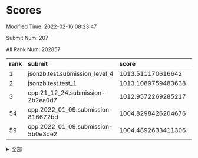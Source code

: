 # Scores

Modified Time: 2022-02-16 08:23:47

Submit Num: 207

All Rank Num: 202857

| rank |               submit               |       score        |       sigma        | pk_num |
| :--- | :--------------------------------- | :----------------- | :----------------- | :----- |
| 1    | jsonzb.test.submission_level_4     | 1013.511170616642  | 0.8048503041955164 | 3922   |
| 2    | jsonzb.test.test_1                 | 1013.1089759483638 | 0.8113015505586626 | 3923   |
| 3    | cpp.21_12_24.submission-2b2ea0d7   | 1012.9572269285217 | 0.817074553344483  | 3917   |
| 54   | cpp.2022_01_09.submission-816672bd | 1004.8298426204676 | 0.7131554371527952 | 3919   |
| 59   | cpp.2022_01_09.submission-5b0e3de2 | 1004.4892633411306 | 0.7195354867405771 | 3923   |


<details>
<summary>全部</summary>

| rank |                 submit                 |       score        |       sigma        | pk_num |
| :--- | :------------------------------------- | :----------------- | :----------------- | :----- |
| 1    | jsonzb.test.submission_level_4         | 1013.511170616642  | 0.8048503041955164 | 3922   |
| 2    | jsonzb.test.test_1                     | 1013.1089759483638 | 0.8113015505586626 | 3923   |
| 3    | cpp.21_12_24.submission-2b2ea0d7       | 1012.9572269285217 | 0.817074553344483  | 3917   |
| 4    | gobigger.level_3.submission_level_3_24 | 1012.0494114954341 | 0.7752386141813502 | 3917   |
| 5    | gobigger.level_3.submission_level_3_20 | 1011.3994753008996 | 0.7699475469373982 | 3919   |
| 6    | gobigger.level_3.submission_level_3_45 | 1011.384935356773  | 0.7875002305522525 | 3920   |
| 7    | gobigger.level_3.submission_level_3_16 | 1011.1825535156512 | 0.7768754768034779 | 3923   |
| 8    | gobigger.level_3.submission_level_3_30 | 1011.075197910957  | 0.8032291681268852 | 3922   |
| 9    | gobigger.level_3.submission_level_3_38 | 1010.9398374172845 | 0.7651414945065881 | 3923   |
| 10   | gobigger.level_3.submission_level_3_1  | 1010.8503322923519 | 0.7882663795999176 | 3921   |
| 11   | gobigger.level_3.submission_level_3_2  | 1010.8233038063115 | 0.7885175927635362 | 3921   |
| 12   | gobigger.level_3.submission_level_3_44 | 1010.7669868974749 | 0.7693311368890408 | 3920   |
| 13   | gobigger.level_3.submission_level_3_41 | 1010.7374195314432 | 0.7828648786570572 | 3922   |
| 14   | gobigger.level_3.submission_level_3_3  | 1010.7256330209212 | 0.7866103429983996 | 3918   |
| 15   | gobigger.level_3.submission_level_3_36 | 1010.6502381328793 | 0.7769668164611366 | 3916   |
| 16   | gobigger.level_3.submission_level_3_37 | 1010.535654634017  | 0.7548476299549854 | 3922   |
| 17   | gobigger.level_3.submission_level_3_10 | 1010.5142686178259 | 0.7578197257173912 | 3918   |
| 18   | gobigger.level_3.submission_level_3_31 | 1010.4947523334127 | 0.7558094215637264 | 3920   |
| 19   | gobigger.level_3.submission_level_3_17 | 1010.3529411225267 | 0.7523443442311879 | 3921   |
| 20   | gobigger.level_3.submission_level_3_7  | 1010.3094045023394 | 0.7817210267342498 | 3924   |
| 21   | gobigger.level_3.submission_level_3_48 | 1010.2643823056228 | 0.7570475175273169 | 3916   |
| 22   | gobigger.level_3.submission_level_3_19 | 1010.2096014083379 | 0.7633175083570766 | 3923   |
| 23   | gobigger.level_3.submission_level_3_9  | 1010.1780793044115 | 0.783451375762203  | 3922   |
| 24   | gobigger.level_3.submission_level_3_5  | 1010.1725121211517 | 0.779557180597953  | 3922   |
| 25   | gobigger.level_3.submission_level_3_42 | 1010.1707118819584 | 0.7728101306762588 | 3919   |
| 26   | gobigger.level_3.submission_level_3_21 | 1010.1221124863916 | 0.7692650380376979 | 3918   |
| 27   | gobigger.level_3.submission_level_3_14 | 1010.0888626976167 | 0.7631802548423201 | 3916   |
| 28   | gobigger.level_3.submission_level_3_11 | 1009.9924143508938 | 0.7497563033289373 | 3918   |
| 29   | gobigger.level_3.submission_level_3_28 | 1009.9751021294485 | 0.7623954602780457 | 3920   |
| 30   | gobigger.level_3.submission_level_3_8  | 1009.9569534446229 | 0.7516435198328878 | 3918   |
| 31   | gobigger.level_3.submission_level_3_39 | 1009.896171828512  | 0.7358815938330414 | 3923   |
| 32   | gobigger.level_3.submission_level_3_49 | 1009.8291888561699 | 0.7615116351740645 | 3916   |
| 33   | gobigger.level_3.submission_level_3_13 | 1009.7747324222233 | 0.7574677442547032 | 3915   |
| 34   | gobigger.level_3.submission_level_3_23 | 1009.757208426953  | 0.7527699740537118 | 3921   |
| 35   | gobigger.level_3.submission_level_3_40 | 1009.7248310582681 | 0.7543161222770433 | 3922   |
| 36   | gobigger.level_3.submission_level_3_26 | 1009.6379699844772 | 0.7774701326567351 | 3922   |
| 37   | gobigger.level_3.submission_level_3_35 | 1009.6231033132057 | 0.7648874229414555 | 3924   |
| 38   | gobigger.level_3.submission_level_3_18 | 1009.6176038847493 | 0.7371573980754366 | 3922   |
| 39   | gobigger.level_3.submission_level_3_46 | 1009.6169868898794 | 0.7503621506252612 | 3913   |
| 40   | gobigger.level_3.submission_level_3_32 | 1009.5844046212717 | 0.7737904083148192 | 3912   |
| 41   | gobigger.level_3.submission_level_3_34 | 1009.5719122000751 | 0.7673398368793072 | 3915   |
| 42   | gobigger.level_3.submission_level_3_0  | 1009.4053042269187 | 0.7660980622111608 | 3917   |
| 43   | gobigger.level_3.submission_level_3_43 | 1009.3064451151259 | 0.758482468053937  | 3916   |
| 44   | gobigger.level_3.submission_level_3_6  | 1009.2909175052158 | 0.7507372160191133 | 3922   |
| 45   | gobigger.level_3.submission_level_3_47 | 1009.2772600751529 | 0.7329582688622012 | 3922   |
| 46   | gobigger.level_3.submission_level_3_33 | 1009.2492068477087 | 0.7525410094184614 | 3917   |
| 47   | gobigger.level_3.submission_level_3_25 | 1009.1878997244085 | 0.7443446865857505 | 3924   |
| 48   | gobigger.level_3.submission_level_3_15 | 1009.0929586622433 | 0.7403581703730139 | 3919   |
| 49   | gobigger.level_3.submission_level_3_4  | 1008.9204176471757 | 0.7317798480131698 | 3917   |
| 50   | gobigger.level_3.submission_level_3_29 | 1008.8476068266884 | 0.7422934466846077 | 3919   |
| 51   | gobigger.level_3.submission_level_3_22 | 1008.7430266978953 | 0.7598491445338866 | 3923   |
| 52   | gobigger.level_3.submission_level_3_27 | 1008.7005100721539 | 0.7527670236244092 | 3922   |
| 53   | gobigger.level_3.submission_level_3_12 | 1008.4312186955916 | 0.7383956919732004 | 3921   |
| 54   | cpp.2022_01_09.submission-816672bd     | 1004.8298426204676 | 0.7131554371527952 | 3919   |
| 55   | gobigger.level_1.submission_level_1_20 | 1004.712637932502  | 0.7222126090870421 | 3915   |
| 56   | gobigger.level_1.submission_level_1_30 | 1004.6564508502643 | 0.7105406226153698 | 3918   |
| 57   | gobigger.level_1.submission_level_1_35 | 1004.6481422730883 | 0.7132334844925786 | 3917   |
| 58   | gobigger.level_1.submission_level_1_4  | 1004.5633897880263 | 0.7249146757990083 | 3923   |
| 59   | cpp.2022_01_09.submission-5b0e3de2     | 1004.4892633411306 | 0.7195354867405771 | 3923   |
| 60   | gobigger.level_1.submission_level_1_24 | 1004.4684809665819 | 0.7407844291720328 | 3923   |
| 61   | gobigger.level_1.submission_level_1_6  | 1004.3181401334078 | 0.7264457154056935 | 3922   |
| 62   | gobigger.level_1.submission_level_1_5  | 1004.2546225090265 | 0.7206298860536711 | 3915   |
| 63   | gobigger.level_1.submission_level_1_26 | 1004.1171381431665 | 0.7151540480749514 | 3922   |
| 64   | gobigger.level_1.submission_level_1_49 | 1004.0201526672942 | 0.7164758126896709 | 3921   |
| 65   | gobigger.level_1.submission_level_1_27 | 1004.0074189546224 | 0.7126251064623654 | 3922   |
| 66   | gobigger.level_1.submission_level_1_40 | 1003.9405344716847 | 0.7150417667197713 | 3918   |
| 67   | gobigger.level_1.submission_level_1_15 | 1003.9221928715057 | 0.7104685231988427 | 3917   |
| 68   | gobigger.level_1.submission_level_1_37 | 1003.8958891996039 | 0.7141423701080163 | 3920   |
| 69   | gobigger.level_1.submission_level_1_16 | 1003.8837245508843 | 0.7210512566900313 | 3923   |
| 70   | gobigger.level_1.submission_level_1_1  | 1003.8087529902076 | 0.7249574275786947 | 3921   |
| 71   | gobigger.level_1.submission_level_1_34 | 1003.7658739758864 | 0.7138775248607551 | 3920   |
| 72   | gobigger.level_1.submission_level_1_47 | 1003.6356558114489 | 0.7155841185834179 | 3924   |
| 73   | gobigger.level_1.submission_level_1_28 | 1003.5178218598495 | 0.7136375556006943 | 3922   |
| 74   | gobigger.level_1.submission_level_1_13 | 1003.4958750172733 | 0.7216833214065707 | 3917   |
| 75   | gobigger.level_1.submission_level_1_45 | 1003.4032841086897 | 0.7241561426437809 | 3919   |
| 76   | gobigger.level_1.submission_level_1_19 | 1003.3975993197643 | 0.7228379112146335 | 3919   |
| 77   | gobigger.level_1.submission_level_1_43 | 1003.3895123205994 | 0.7164221159024856 | 3919   |
| 78   | gobigger.level_1.submission_level_1_12 | 1003.3792467685046 | 0.7147279096143109 | 3919   |
| 79   | gobigger.level_1.submission_level_1_11 | 1003.3776753916566 | 0.7283897409532778 | 3919   |
| 80   | gobigger.level_1.submission_level_1_17 | 1003.3640688383408 | 0.7080935842364569 | 3922   |
| 81   | gobigger.level_1.submission_level_1_44 | 1003.346898637792  | 0.7128437290723514 | 3915   |
| 82   | gobigger.level_1.submission_level_1_46 | 1003.3166801473077 | 0.7098032251062172 | 3918   |
| 83   | gobigger.level_1.submission_level_1_3  | 1003.2407395948482 | 0.7091601178384843 | 3915   |
| 84   | gobigger.level_1.submission_level_1_9  | 1003.1687011804624 | 0.7085457032035569 | 3921   |
| 85   | gobigger.level_1.submission_level_1_8  | 1003.1499764806113 | 0.7267170624598335 | 3918   |
| 86   | gobigger.level_1.submission_level_1_14 | 1003.1025807222005 | 0.7018178458149763 | 3921   |
| 87   | gobigger.level_1.submission_level_1_18 | 1003.092881145845  | 0.7141775031296647 | 3918   |
| 88   | gobigger.level_1.submission_level_1_10 | 1003.009798619107  | 0.7131212786266264 | 3924   |
| 89   | gobigger.level_1.submission_level_1_36 | 1002.9827610786779 | 0.709045885423431  | 3918   |
| 90   | gobigger.level_1.submission_level_1_22 | 1002.9408551364054 | 0.7203827038688058 | 3918   |
| 91   | gobigger.level_1.submission_level_1_21 | 1002.9188800092139 | 0.715274972532439  | 3918   |
| 92   | gobigger.level_1.submission_level_1_2  | 1002.9019063354003 | 0.7144417172548463 | 3923   |
| 93   | gobigger.level_1.submission_level_1_32 | 1002.842862925019  | 0.7005699826975014 | 3922   |
| 94   | gobigger.level_1.submission_level_1_41 | 1002.6961816378948 | 0.7208122680551968 | 3923   |
| 95   | gobigger.level_1.submission_level_1_23 | 1002.6030880819199 | 0.7177741046734109 | 3923   |
| 96   | gobigger.level_1.submission_level_1_0  | 1002.5991621243626 | 0.7092419992441104 | 3918   |
| 97   | gobigger.level_1.submission_level_1_31 | 1002.4490851140978 | 0.7077097630072015 | 3923   |
| 98   | gobigger.level_1.submission_level_1_38 | 1002.2948017640662 | 0.7138586256710022 | 3918   |
| 99   | gobigger.level_1.submission_level_1_33 | 1002.2553566248158 | 0.7126904256476513 | 3923   |
| 100  | gobigger.level_1.submission_level_1_48 | 1002.1369583514288 | 0.7301884620912186 | 3921   |
| 101  | gobigger.level_1.submission_level_1_25 | 1002.0832446419093 | 0.7045167206240354 | 3919   |
| 102  | gobigger.level_1.submission_level_1_7  | 1002.0795164346073 | 0.7086188746994406 | 3919   |
| 103  | gobigger.level_1.submission_level_1_29 | 1001.9646456312068 | 0.7166504550233965 | 3924   |
| 104  | gobigger.level_1.submission_level_1_39 | 1001.8512983496602 | 0.7180347405960898 | 3918   |
| 105  | gobigger.level_1.submission_level_1_42 | 1001.4291774251835 | 0.7149968440370872 | 3920   |
| 106  | gobigger.random.submission_random_25   | 997.4190341825713  | 0.7046262854950573 | 3919   |
| 107  | gobigger.random.submission_random_2    | 996.770009918352   | 0.7260531817137663 | 3925   |
| 108  | gobigger.random.submission_random_33   | 996.5908522275346  | 0.7084342534120838 | 3915   |
| 109  | gobigger.random.submission_random_34   | 996.4820633446133  | 0.7278788194927617 | 3922   |
| 110  | gobigger.random.submission_random_42   | 996.4209729756279  | 0.7005312301601402 | 3922   |
| 111  | gobigger.random.submission_random_16   | 996.3940000801724  | 0.7051238346981055 | 3917   |
| 112  | gobigger.random.submission_random_10   | 996.3932157682598  | 0.7080636451368992 | 3920   |
| 113  | gobigger.random.submission_random_31   | 996.357486965229   | 0.7030619765446481 | 3924   |
| 114  | gobigger.random.submission_random_46   | 996.3327206227087  | 0.723003197033029  | 3920   |
| 115  | gobigger.random.submission_random_29   | 996.3136492194182  | 0.7116054881514289 | 3921   |
| 116  | gobigger.random.submission_random_4    | 996.3016800236774  | 0.7074092086696976 | 3920   |
| 117  | gobigger.random.submission_random_44   | 996.2556533181266  | 0.7020707286496931 | 3923   |
| 118  | gobigger.random.submission_random_30   | 996.2453310147976  | 0.7194676468024795 | 3926   |
| 119  | gobigger.random.submission_random_43   | 996.2355539752642  | 0.7268584855363098 | 3919   |
| 120  | gobigger.random.submission_random_6    | 996.1854048246712  | 0.7032156031099852 | 3919   |
| 121  | gobigger.random.submission_random_38   | 996.175723198283   | 0.69736246899929   | 3923   |
| 122  | gobigger.random.submission_random_26   | 996.175225001257   | 0.7159537759864592 | 3923   |
| 123  | gobigger.random.submission_random_5    | 996.1555181380246  | 0.7059997898839225 | 3918   |
| 124  | gobigger.random.submission_random_32   | 996.1298555101199  | 0.7066627678382922 | 3920   |
| 125  | gobigger.random.submission_random_15   | 996.0992648968605  | 0.7170867961101007 | 3923   |
| 126  | gobigger.random.submission_random_37   | 996.056825092881   | 0.7097205860249394 | 3915   |
| 127  | gobigger.random.submission_random_14   | 996.0422491829262  | 0.698671141467563  | 3923   |
| 128  | gobigger.random.submission_random_48   | 996.0151966140256  | 0.7078449164020192 | 3919   |
| 129  | gobigger.random.submission_random_47   | 996.0053184305499  | 0.7127902208428916 | 3919   |
| 130  | gobigger.random.submission_random_39   | 995.9988280378677  | 0.700676014965219  | 3919   |
| 131  | gobigger.random.submission_random_3    | 995.9925318144018  | 0.7161702288810596 | 3925   |
| 132  | gobigger.random.submission_random_11   | 995.9814887632887  | 0.7129753502478564 | 3925   |
| 133  | gobigger.random.submission_random_49   | 995.934641523414   | 0.7138821210764859 | 3924   |
| 134  | gobigger.random.submission_random_12   | 995.8900787865441  | 0.7125764757495625 | 3919   |
| 135  | gobigger.random.submission_random_28   | 995.8448579645252  | 0.7251096589855311 | 3919   |
| 136  | gobigger.random.submission_random_23   | 995.8316003510474  | 0.7044568522605976 | 3921   |
| 137  | gobigger.random.submission_random_19   | 995.7763517401204  | 0.7209855197973211 | 3921   |
| 138  | gobigger.random.submission_random_22   | 995.7463642533723  | 0.7150990571561511 | 3924   |
| 139  | gobigger.random.submission_random_9    | 995.720087639881   | 0.7098324944301755 | 3922   |
| 140  | gobigger.random.submission_random_18   | 995.6710344803857  | 0.7221010420539506 | 3921   |
| 141  | gobigger.random.submission_random_21   | 995.6259161080272  | 0.7191213534481677 | 3917   |
| 142  | gobigger.random.submission_random_0    | 995.607595680094   | 0.7197145005693576 | 3915   |
| 143  | gobigger.random.submission_random_17   | 995.5550381440695  | 0.7098667443665471 | 3923   |
| 144  | gobigger.random.submission_random_8    | 995.5000284092199  | 0.7053008553129251 | 3917   |
| 145  | gobigger.random.submission_random_27   | 995.4886942606475  | 0.6971215664350107 | 3919   |
| 146  | gobigger.random.submission_random_13   | 995.4580324982971  | 0.7196486949965791 | 3920   |
| 147  | gobigger.random.submission_random_1    | 995.3207613468276  | 0.7188888064483214 | 3920   |
| 148  | gobigger.random.submission_random_40   | 995.2527521474983  | 0.6998529647397418 | 3919   |
| 149  | gobigger.random.submission_random_7    | 995.1348715758903  | 0.7214703499552761 | 3919   |
| 150  | gobigger.random.submission_random_41   | 995.1170898961474  | 0.7162021375614043 | 3925   |
| 151  | gobigger.random.submission_random_20   | 995.0822932063388  | 0.7173990276307557 | 3921   |
| 152  | gobigger.random.submission_random_35   | 995.0811672621517  | 0.7163187670735061 | 3917   |
| 153  | gobigger.random.submission_random_24   | 995.0474663399032  | 0.709656283678213  | 3928   |
| 154  | gobigger.random.submission_random_45   | 995.0146210701923  | 0.7176744216359093 | 3920   |
| 155  | gobigger.random.submission_random_36   | 994.7235000017072  | 0.7192351337853837 | 3917   |
| 156  | gobigger.level_2.submission_level_2_45 | 994.659684033155   | 0.7329179052278223 | 3921   |
| 157  | gobigger.level_2.submission_level_2_37 | 994.2462904376171  | 0.7337745860893532 | 3915   |
| 158  | gobigger.level_2.submission_level_2_16 | 994.0203434819235  | 0.7251081143464412 | 3915   |
| 159  | gobigger.level_2.submission_level_2_31 | 993.7090084348154  | 0.7416300939310173 | 3917   |
| 160  | gobigger.level_2.submission_level_2_2  | 993.7088026452059  | 0.7249792600387563 | 3917   |
| 161  | gobigger.level_2.submission_level_2_34 | 993.6453341963722  | 0.7313063306002373 | 3919   |
| 162  | gobigger.level_2.submission_level_2_39 | 993.6142061747618  | 0.7296002916044073 | 3922   |
| 163  | gobigger.level_2.submission_level_2_27 | 993.483339611538   | 0.7443602077289049 | 3920   |
| 164  | gobigger.level_2.submission_level_2_36 | 993.3828948292204  | 0.7452206933158575 | 3918   |
| 165  | gobigger.level_2.submission_level_2_9  | 993.380872137463   | 0.7150429227468843 | 3915   |
| 166  | gobigger.level_2.submission_level_2_4  | 993.3094212200191  | 0.7253675653300089 | 3916   |
| 167  | gobigger.level_2.submission_level_2_23 | 993.2977808475753  | 0.7134752920268087 | 3921   |
| 168  | gobigger.level_2.submission_level_2_22 | 993.0964760495126  | 0.7274736343881776 | 3917   |
| 169  | gobigger.level_2.submission_level_2_21 | 992.9059103029107  | 0.740341374064239  | 3919   |
| 170  | gobigger.level_2.submission_level_2_10 | 992.688818768671   | 0.7298210472203778 | 3922   |
| 171  | gobigger.level_2.submission_level_2_42 | 992.5429266201098  | 0.7344407641839438 | 3919   |
| 172  | gobigger.level_2.submission_level_2_28 | 992.3605528042506  | 0.7251427471306461 | 3919   |
| 173  | gobigger.level_2.submission_level_2_30 | 992.2860130213818  | 0.7377803180251746 | 3918   |
| 174  | gobigger.level_2.submission_level_2_5  | 992.2648156613565  | 0.7472820509416152 | 3922   |
| 175  | gobigger.level_2.submission_level_2_1  | 992.162608170511   | 0.7219859599975083 | 3920   |
| 176  | gobigger.level_2.submission_level_2_15 | 992.1396969909198  | 0.7450973201367108 | 3923   |
| 177  | gobigger.level_2.submission_level_2_0  | 992.1329352680467  | 0.749802240760943  | 3919   |
| 178  | gobigger.level_2.submission_level_2_8  | 992.0303983737049  | 0.7323301369444893 | 3921   |
| 179  | gobigger.level_2.submission_level_2_26 | 992.0233939509145  | 0.731180591514736  | 3920   |
| 180  | gobigger.level_2.submission_level_2_24 | 991.9504512885925  | 0.730330752084247  | 3922   |
| 181  | gobigger.level_2.submission_level_2_32 | 991.8991427212206  | 0.7670702488994461 | 3922   |
| 182  | gobigger.level_2.submission_level_2_49 | 991.8906280358624  | 0.7367508017839405 | 3919   |
| 183  | gobigger.level_2.submission_level_2_25 | 991.8540745214486  | 0.7401794092595948 | 3919   |
| 184  | gobigger.level_2.submission_level_2_6  | 991.8325477126649  | 0.7331207609983027 | 3920   |
| 185  | gobigger.level_2.submission_level_2_29 | 991.8017051861087  | 0.7414732782940915 | 3921   |
| 186  | gobigger.level_2.submission_level_2_47 | 991.7040093682033  | 0.7357804457233185 | 3913   |
| 187  | gobigger.level_2.submission_level_2_3  | 991.5559607769044  | 0.7406205828850075 | 3921   |
| 188  | gobigger.level_2.submission_level_2_40 | 991.3623003882141  | 0.7483857211881006 | 3920   |
| 189  | gobigger.level_2.submission_level_2_11 | 991.2738622429987  | 0.7650477416552236 | 3923   |
| 190  | gobigger.level_2.submission_level_2_7  | 991.2250435317771  | 0.7456258507672364 | 3922   |
| 191  | gobigger.level_2.submission_level_2_41 | 991.1621522876177  | 0.7452033322686109 | 3923   |
| 192  | gobigger.level_2.submission_level_2_18 | 991.1166654784162  | 0.754495350412305  | 3922   |
| 193  | gobigger.level_2.submission_level_2_33 | 991.0661832309523  | 0.7408969048439452 | 3918   |
| 194  | gobigger.level_2.submission_level_2_17 | 990.9617801621094  | 0.7686721073188079 | 3919   |
| 195  | gobigger.level_2.submission_level_2_19 | 990.8308409351679  | 0.7521845676206137 | 3920   |
| 196  | gobigger.level_2.submission_level_2_13 | 990.8219420654137  | 0.7594029011667675 | 3919   |
| 197  | gobigger.level_2.submission_level_2_12 | 990.7572588705045  | 0.7617560944419807 | 3916   |
| 198  | gobigger.level_2.submission_level_2_35 | 990.7081877049912  | 0.7630301382175892 | 3921   |
| 199  | gobigger.level_2.submission_level_2_43 | 990.6384640755641  | 0.7561155877907777 | 3920   |
| 200  | gobigger.level_2.submission_level_2_46 | 990.5309710960031  | 0.7846926163376324 | 3924   |
| 201  | gobigger.level_2.submission_level_2_20 | 990.4970093984965  | 0.750262816442582  | 3917   |
| 202  | gobigger.level_2.submission_level_2_44 | 990.4526858923282  | 0.7749846105369272 | 3923   |
| 203  | gobigger.level_2.submission_level_2_48 | 990.2603966925954  | 0.7735364128895433 | 3918   |
| 204  | gobigger.level_2.submission_level_2_38 | 989.9104560355446  | 0.7506635289699399 | 3921   |
| 205  | gobigger.level_2.submission_level_2_14 | 989.7528718313657  | 0.7594627856372916 | 3921   |
| 206  | gobigger.none.submission_none_1        | 978.3975111733611  | 1.2717794796429287 | 3918   |
| 207  | gobigger.none.submission_none_0        | 977.6245475831921  | 1.3768897441986685 | 3920   |

</details>